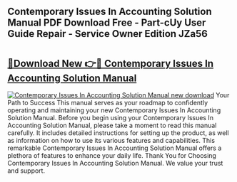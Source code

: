 ## Contemporary Issues In Accounting Solution Manual PDF Download Free - Part-cUy User Guide Repair - Service Owner Edition JZa56

# <h2><a href="http://bc47521.oget.top/?id=Contemporary+Issues+In+Accounting+Solution+Manual">🔗Download New 👉🔴 Contemporary Issues In Accounting Solution Manual</a></h2>

[![Contemporary Issues In Accounting Solution Manual new download](https://i.imgur.com/5g1atiW.png)](http://bc47521.oget.top/?id=Contemporary+Issues+In+Accounting+Solution+Manual)
Your Path to Success This manual serves as your roadmap to confidently operating and maintaining your new Contemporary Issues In Accounting Solution Manual. Before you begin using your Contemporary Issues In Accounting Solution Manual, please take a moment to read this manual carefully. It includes detailed instructions for setting up the product, as well as information on how to use its various features and capabilities. This remarkable Contemporary Issues In Accounting Solution Manual offers a plethora of features to enhance your daily life. Thank You for Choosing Contemporary Issues In Accounting Solution Manual. We value your trust and support.
